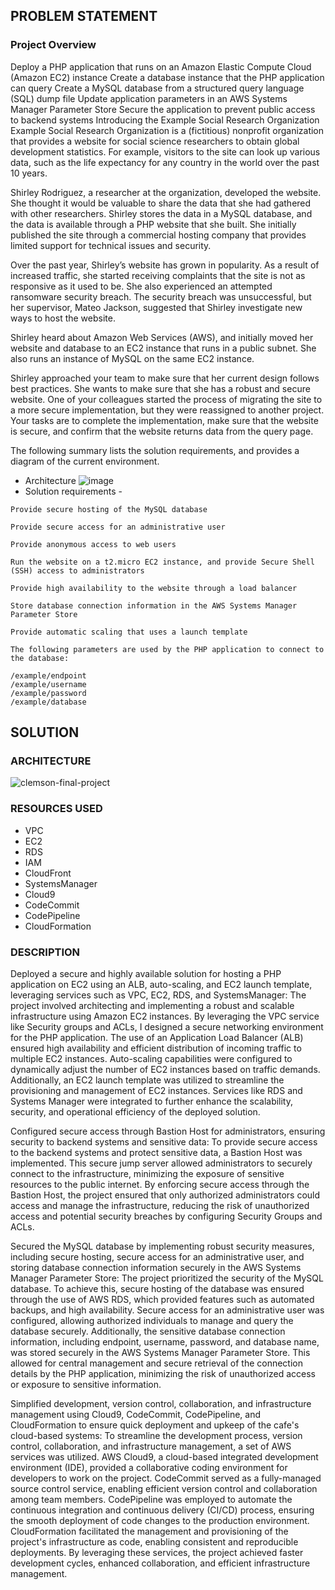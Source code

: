 ## PROBLEM STATEMENT

### Project Overview

Deploy a PHP application that runs on an Amazon Elastic Compute Cloud (Amazon EC2) instance
Create a database instance that the PHP application can query
Create a MySQL database from a structured query language (SQL) dump file
Update application parameters in an AWS Systems Manager Parameter Store
Secure the application to prevent public access to backend systems
Introducing the Example Social Research Organization
Example Social Research Organization is a (fictitious) nonprofit organization that provides a website for social science researchers to obtain global development statistics. For example, visitors to the site can look up various data, such as the life expectancy for any country in the world over the past 10 years.

Shirley Rodriguez, a researcher at the organization, developed the website. She thought it would be valuable to share the data that she had gathered with other researchers. Shirley stores the data in a MySQL database, and the data is available through a PHP website that she built. She initially published the site through a commercial hosting company that provides limited support for technical issues and security.

Over the past year, Shirley’s website has grown in popularity. As a result of increased traffic, she started receiving complaints that the site is not as responsive as it used to be. She also experienced an attempted ransomware security breach. The security breach was unsuccessful, but her supervisor, Mateo Jackson, suggested that Shirley investigate new ways to host the website.

Shirley heard about Amazon Web Services (AWS), and initially moved her website and database to an EC2 instance that runs in a public subnet. She also runs an instance of MySQL on the same EC2 instance.

Shirley approached your team to make sure that her current design follows best practices. She wants to make sure that she has a robust and secure website. One of your colleagues started the process of migrating the site to a more secure implementation, but they were reassigned to another project. Your tasks are to complete the implementation, make sure that the website is secure, and confirm that the website returns data from the query page.

The following summary lists the solution requirements, and provides a diagram of the current environment.

+ Architecture
![image](https://github.com/YashKarande/AWS/assets/100131156/486826af-a092-473b-9570-753da48aae90)
+ Solution requirements -
```
Provide secure hosting of the MySQL database

Provide secure access for an administrative user

Provide anonymous access to web users

Run the website on a t2.micro EC2 instance, and provide Secure Shell (SSH) access to administrators

Provide high availability to the website through a load balancer

Store database connection information in the AWS Systems Manager Parameter Store

Provide automatic scaling that uses a launch template

The following parameters are used by the PHP application to connect to the database:

/example/endpoint
/example/username
/example/password
/example/database
```

## SOLUTION

### ARCHITECTURE

![clemson-final-project](https://github.com/YashKarande/AWS/assets/100131156/41fe342d-62ab-4a71-ac1d-7c8cf0102bf9)



### RESOURCES USED

+ VPC
+ EC2
+ RDS
+ IAM
+ CloudFront
+ SystemsManager
+ Cloud9
+ CodeCommit
+ CodePipeline
+ CloudFormation

### DESCRIPTION
Deployed a secure and highly available solution for hosting a PHP application on EC2 using an ALB, auto-scaling, and EC2 launch template, leveraging services such as VPC, EC2, RDS, and SystemsManager: The project involved architecting and implementing a robust and scalable infrastructure using Amazon EC2 instances. By leveraging the VPC service like Security groups and ACLs, I designed a secure networking environment for the PHP application. The use of an Application Load Balancer (ALB) ensured high availability and efficient distribution of incoming traffic to multiple EC2 instances. Auto-scaling capabilities were configured to dynamically adjust the number of EC2 instances based on traffic demands. Additionally, an EC2 launch template was utilized to streamline the provisioning and management of EC2 instances. Services like RDS and Systems Manager were integrated to further enhance the scalability, security, and operational efficiency of the deployed solution.

Configured secure access through Bastion Host for administrators, ensuring security to backend systems and sensitive data: To provide secure access to the backend systems and protect sensitive data, a Bastion Host was implemented. This secure jump server allowed administrators to securely connect to the infrastructure, minimizing the exposure of sensitive resources to the public internet. By enforcing secure access through the Bastion Host, the project ensured that only authorized administrators could access and manage the infrastructure, reducing the risk of unauthorized access and potential security breaches by configuring Security Groups and ACLs.

Secured the MySQL database by implementing robust security measures, including secure hosting, secure access for an administrative user, and storing database connection information securely in the AWS Systems Manager Parameter Store: The project prioritized the security of the MySQL database. To achieve this, secure hosting of the database was ensured through the use of AWS RDS, which provided features such as automated backups, and high availability. Secure access for an administrative user was configured, allowing authorized individuals to manage and query the database securely. Additionally, the sensitive database connection information, including endpoint, username, password, and database name, was stored securely in the AWS Systems Manager Parameter Store. This allowed for central management and secure retrieval of the connection details by the PHP application, minimizing the risk of unauthorized access or exposure to sensitive information.

Simplified development, version control, collaboration, and infrastructure management using Cloud9, CodeCommit, CodePipeline, and CloudFormation to ensure quick deployment and upkeep of the cafe's cloud-based systems: To streamline the development process, version control, collaboration, and infrastructure management, a set of AWS services was utilized. AWS Cloud9, a cloud-based integrated development environment (IDE), provided a collaborative coding environment for developers to work on the project. CodeCommit served as a fully-managed source control service, enabling efficient version control and collaboration among team members. CodePipeline was employed to automate the continuous integration and continuous delivery (CI/CD) process, ensuring the smooth deployment of code changes to the production environment. CloudFormation facilitated the management and provisioning of the project's infrastructure as code, enabling consistent and reproducible deployments. By leveraging these services, the project achieved faster development cycles, enhanced collaboration, and efficient infrastructure management.
